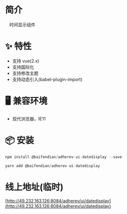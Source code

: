 # 简介
&ensp;&ensp;时间显示组件

# ✨ 特性
- 支持 vue(2.x)
- 支持国际化
- 支持修改主题
- 支持动态引入(babel-plugin-import)

# 🖥 兼容环境
- 现代浏览器，IE11

# 📦 安装
```javascript
npm install @baifendian/adherev-ui-datedisplay --save
``` 

```javascript
yarn add @baifendian/adherev-ui-datedisplay
```

# 线上地址(临时)
[http://49.232.163.126:8084/adherev/ui/datedisplay](http://49.232.163.126:8084/adherev/ui/datedisplay)
